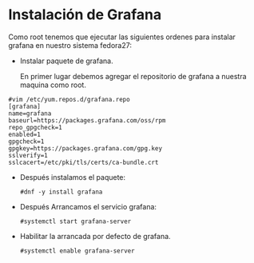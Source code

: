 # Instalación de Grafana

Como root tenemos que ejecutar las siguientes ordenes para instalar grafana
en nuestro sistema fedora27:

* Instalar paquete de  grafana.

	En primer lugar debemos agregar el repositorio de grafana a nuestra maquina como root.
```
#vim /etc/yum.repos.d/grafana.repo
[grafana]
name=grafana
baseurl=https://packages.grafana.com/oss/rpm
repo_gpgcheck=1
enabled=1
gpgcheck=1
gpgkey=https://packages.grafana.com/gpg.key
sslverify=1
sslcacert=/etc/pki/tls/certs/ca-bundle.crt
```
* Después instalamos el paquete:
	```
	#dnf -y install grafana
	```
* Después Arrancamos el servicio grafana:
	```
	#systemctl start grafana-server
	```
* Habilitar la arrancada por defecto de grafana.
	```
	#systemctl enable grafana-server
	```
